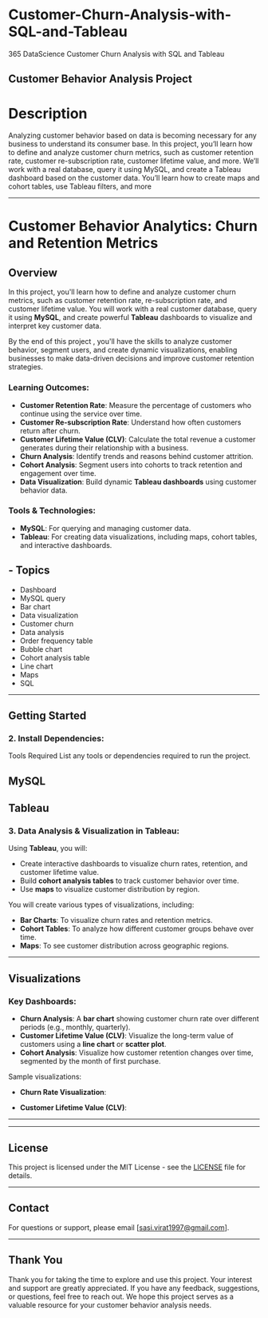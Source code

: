 # Customer-Churn-Analysis-with-SQL-and-Tableau
365 DataScience Customer Churn Analysis with SQL and Tableau
## Customer Behavior Analysis Project
# Description
Analyzing customer behavior based on data is becoming necessary for any business to understand its consumer base. In this project, you’ll learn how to define and analyze customer churn metrics, such as customer retention rate, customer re-subscription rate, customer lifetime value, and more. We’ll work with a real database, query it using MySQL, and create a Tableau dashboard based on the customer data. You’ll learn how to create maps and cohort tables, use Tableau filters, and more


---

# **Customer Behavior Analytics: Churn and Retention Metrics**

## Overview
In this project, you'll learn how to define and analyze customer churn metrics, such as customer retention rate, re-subscription rate, and customer lifetime value. You will work with a real customer database, query it using **MySQL**, and create powerful **Tableau** dashboards to visualize and interpret key customer data. 

By the end of this project , you'll have the skills to analyze customer behavior, segment users, and create dynamic visualizations, enabling businesses to make data-driven decisions and improve customer retention strategies.

### **Learning Outcomes**:
- **Customer Retention Rate**: Measure the percentage of customers who continue using the service over time.
- **Customer Re-subscription Rate**: Understand how often customers return after churn.
- **Customer Lifetime Value (CLV)**: Calculate the total revenue a customer generates during their relationship with a business.
- **Churn Analysis**: Identify trends and reasons behind customer attrition.
- **Cohort Analysis**: Segment users into cohorts to track retention and engagement over time.
- **Data Visualization**: Build dynamic **Tableau dashboards** using customer behavior data.

### **Tools & Technologies**:
- **MySQL**: For querying and managing customer data.
- **Tableau**: For creating data visualizations, including maps, cohort tables, and interactive dashboards.
## - Topics
 - Dashboard
- MySQL query
- Bar chart
- Data visualization
- Customer churn
- Data analysis
- Order frequency table
- Bubble chart
- Cohort analysis table
- Line chart
- Maps
- SQL



---

## Getting Started



### 2. **Install Dependencies**:
Tools Required
List any tools or dependencies required to run the project.

## MySQL
## Tableau

### **3. Data Analysis & Visualization in Tableau**:
Using **Tableau**, you will:
- Create interactive dashboards to visualize churn rates, retention, and customer lifetime value.
- Build **cohort analysis tables** to track customer behavior over time.
- Use **maps** to visualize customer distribution by region.

You will create various types of visualizations, including:
- **Bar Charts**: To visualize churn rates and retention metrics.
- **Cohort Tables**: To analyze how different customer groups behave over time.
- **Maps**: To see customer distribution across geographic regions.

---

## Visualizations

### Key Dashboards:
- **Churn Analysis**: A **bar chart** showing customer churn rate over different periods (e.g., monthly, quarterly).
- **Customer Lifetime Value (CLV)**: Visualize the long-term value of customers using a **line chart** or **scatter plot**.
- **Cohort Analysis**: Visualize how customer retention changes over time, segmented by the month of first purchase.

Sample visualizations:
- **Churn Rate Visualization**:
  

- **Customer Lifetime Value (CLV)**:


---

---

## License
This project is licensed under the MIT License - see the [LICENSE](LICENSE) file for details.

---

## Contact
For questions or support, please email [sasi.virat1997@gmail.com].

---

## Thank You
Thank you for taking the time to explore and use this project. Your interest and support are greatly appreciated. If you have any feedback, suggestions, or questions, feel free to reach out. We hope this project serves as a valuable resource for your customer behavior analysis needs.
